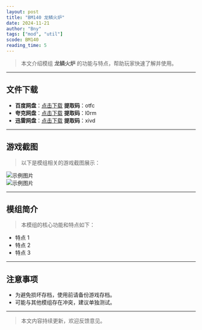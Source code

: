 ```yaml
---
layout: post
title: "BM140 龙鳞火炉"
date: 2024-11-21
author: "Bny"
tags: ["mod", "util"]
scode: BM140
reading_time: 5
---
```


> 本文介绍模组 **龙鳞火炉** 的功能与特点，帮助玩家快速了解并使用。

---





## 文件下载
- **百度网盘**：[点击下载](https://pan.baidu.com/s/1XebzA7RIqX5VD6Hkz9p8yw?pwd=otfc)  **提取码**：otfc  
- **夸克网盘**：[点击下载](https://pan.quark.cn/s/b4a5d51ab7d7?pwd=l0rm)  **提取码**：l0rm  
- **迅雷网盘**：[点击下载](https://pan.xunlei.com/s/VOCCbf_gXdAt6kK_zGb_uP9TA1?pwd=xivd)  **提取码**：xivd  

---

## 游戏截图
> 以下是模组相关的游戏截图展示：

![示例图片](https://example.com/screenshot1.jpg)  
![示例图片](https://example.com/screenshot2.jpg)

---

## 模组简介
> 本模组的核心功能和特点如下：
- 特点 1
- 特点 2
- 特点 3

---

## 注意事项
- 为避免损坏存档，使用前请备份游戏存档。
- 可能与其他模组存在冲突，建议单独测试。

---

> 本文内容持续更新，欢迎反馈意见。
